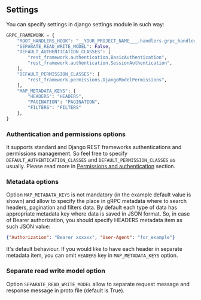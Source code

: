 ## Settings


You can specify settings in django settings module in such way:

```python
GRPC_FRAMEWORK = {
    "ROOT_HANDLERS_HOOK": "__YOUR_PROJECT_NAME___.handlers.grpc_handlers",
    "SEPARATE_READ_WRITE_MODEL": False,
    "DEFAULT_AUTHENTICATION_CLASSES": [
        "rest_framework.authentication.BasicAuthentication",
        "rest_framework.authentication.SessionAuthentication",
    ],
    "DEFAULT_PERMISSION_CLASSES": [
        "rest_framework.permissions.DjangoModelPermissions",
    ],
    "MAP_METADATA_KEYS": {
        "HEADERS": "HEADERS",
        "PAGINATION": "PAGINATION",
        "FILTERS": "FILTERS"
    },
}
```

### Authentication and permissions options

It supports standard and Django REST frameworks authentications and permissions management.
So feel free to specify `DEFAULT_AUTHENTICATION_CLASSES` and `DEFAULT_PERMISSION_CLASSES`
as usually. Please read more in [Permissions and authentication](permissions_and_authentication.md) section.

### Metadata options

Option `MAP_METADATA_KEYS` is not mandatory (in the example default value is shown) and allow
to specify the place in gRPC metadata where to search headers, pagination and filters data. By default
each type of data has appropriate metadata key where data is saved in JSON format. So, in case of Bearer authorization,
you should specify HEADERS metadata item as such JSON value:

```json
{"Authorization": "Bearer xxxxxx", "User-Agent": "for_example"}
```

It's default behaviour. If you would like to have each header in separate metadata item,
you can omit `HEADERS` key in `MAP_METADATA_KEYS` option.

### Separate read write model option

Option `SEPARATE_READ_WRITE_MODEL` allow to separate request message and response message
in proto file (default is True).
